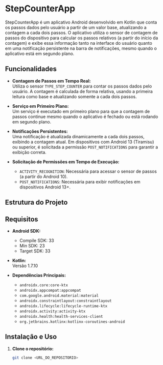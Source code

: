 # StepCounterApp

StepCounterApp é um aplicativo Android desenvolvido em Kotlin que conta os passos dados pelo usuário a partir de um valor base, atualizando a contagem a cada dois passos. O aplicativo utiliza o sensor de contagem de passos do dispositivo para calcular os passos relativos (a partir do início da contagem) e exibe essa informação tanto na interface do usuário quanto em uma notificação persistente na barra de notificações, mesmo quando o aplicativo está em segundo plano.

## Funcionalidades

- **Contagem de Passos em Tempo Real:**  
  Utiliza o sensor `TYPE_STEP_COUNTER` para contar os passos dados pelo usuário. A contagem é calculada de forma relativa, usando a primeira leitura como base e atualizando somente a cada dois passos.

- **Serviço em Primeiro Plano:**  
  Um serviço é executado em primeiro plano para que a contagem de passos continue mesmo quando o aplicativo é fechado ou está rodando em segundo plano.

- **Notificações Persistentes:**  
  Uma notificação é atualizada dinamicamente a cada dois passos, exibindo a contagem atual. Em dispositivos com Android 13 (Tiramisu) ou superior, é solicitada a permissão `POST_NOTIFICATIONS` para garantir a exibição correta.

- **Solicitação de Permissões em Tempo de Execução:**  
  - `ACTIVITY_RECOGNITION`: Necessária para acessar o sensor de passos (a partir do Android 10).
  - `POST_NOTIFICATIONS`: Necessária para exibir notificações em dispositivos Android 13+.

## Estrutura do Projeto


## Requisitos

- **Android SDK:**  
  - Compile SDK: 33  
  - Min SDK: 23  
  - Target SDK: 33

- **Kotlin:**  
  Versão 1.7.10

- **Dependências Principais:**  
  - `androidx.core:core-ktx`
  - `androidx.appcompat:appcompat`
  - `com.google.android.material:material`
  - `androidx.constraintlayout:constraintlayout`
  - `androidx.lifecycle:lifecycle-runtime-ktx`
  - `androidx.activity:activity-ktx`
  - `androidx.health:health-services-client`
  - `org.jetbrains.kotlinx:kotlinx-coroutines-android`

## Instalação e Uso

1. **Clone o repositório:**

   ```bash
   git clone <URL_DO_REPOSITORIO>
